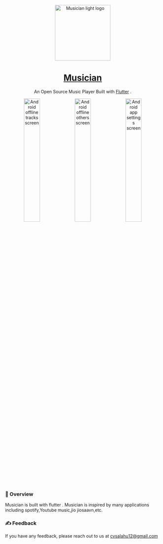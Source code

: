 <p align="center">
  <a align="center" href="https://frostyapp.io">
    <img
      src="https://ik.imagekit.io/vun0le607a/Github/Musician/app_icons/splash_icon_white_Ldfg7FfO-.png?ik-sdk-version=javascript-1.4.3&updatedAt=1674728487749"
      width="180px"
      alt="Musician light logo "
    />
    <h1 align="center">Musician</h1>
  </a>
</p>

<p align="center">
  An Open Source Music Player Built with
  <a href="https://flutter.dev/">Flutter</a> .
</p>


<p align="center">
  <img
    title="Offline Tracks"
    alt="Android offline tracks screen"
    src="https://ik.imagekit.io/vun0le607a/Github/Musician/musicia_screen_shots/tracks_eIwvyVBmw.png?ik-sdk-version=javascript-1.4.3&updatedAt=1674731316682"
    width="32%"
  />
  <img
    title="Offline Others"
    alt="Android offline others screen"
    src="https://ik.imagekit.io/vun0le607a/Github/Musician/musicia_screen_shots/other_G4W5-vnX2.png?ik-sdk-version=javascript-1.4.3&updatedAt=1674731316600"
    width="32%"
  />
  <img
    title="App settings"
    alt='Android app settings screen'
    src="https://ik.imagekit.io/vun0le607a/Github/Musician/musicia_screen_shots/settings_3yIz2FMmF.png?ik-sdk-version=javascript-1.4.3&updatedAt=1674731316557"
    width="32%"
  />
</p>

### 🎯 Overview
Musician is built with flutter . Musician is inspired by many applications including spotify,Youtube music,jio jiosaavn,etc.

### ✍️ Feedback
If you have any feedback, please reach out to us at cvsalahu12@gmail.com
